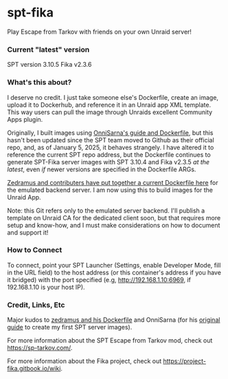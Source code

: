 # spt-fika
Play Escape from Tarkov with friends on your own Unraid server!

### Current "latest" version
SPT version 3.10.5
Fika v2.3.6

### What's this about?

I deserve no credit. I just take someone else's Dockerfile, create an image, upload it to Dockerhub, and reference it in an Unraid app XML template. This way users can pull the image through Unraids excellent Community Apps plugin.

Originally, I built images using [OnniSarna's guide and Dockerfile](https://github.com/OnniSaarni/SPT-Fika-Docker-Guide), but this hasn't been updated since the SPT team moved to Github as their official repo, and, as of January 5, 2025, it behaves strangely. I have altered it to reference the current SPT repo address, but the Dockerfile continues to generate SPT-Fika server images with SPT 3.10.4 and Fika v2.3.5 *at the latest*, even *if* newer versions are specified in the Dockerfile ARGs.

[Zedramus and contributers have put together a current Dockerfile here](https://github.com/zhliau/fika-spt-server-docker) for the emulated backend server. I am now using this to build images for the Unraid App.

Note: this Git refers only to the emulated server backend. I'll publish a template on Unraid CA for the dedicated client soon, but that requires more setup and know-how, and I must make considerations on how to document and support it!

### How to Connect

To connect, point your SPT Launcher (Settings, enable Developer Mode, fill in the URL field) to the host address (or this container's address if you have it bridged) with the port specified (e.g, http://192.168.1.10:6969, if 192.168.1.10 is your host IP).

### Credit, Links, Etc

Major kudos to [zedramus and his Dockerfile](https://github.com/zhliau/fika-spt-server-docker/blob/master/Dockerfile) and OnniSarna (for his [original guide](https://github.com/OnniSaarni/SPT-Fika-Docker-Guide) to create my first SPT server images). 

For more information about the SPT Escape from Tarkov mod, check out https://sp-tarkov.com/.

For more information about the Fika project, check out https://project-fika.gitbook.io/wiki.
